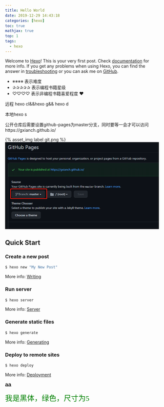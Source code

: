 ```yaml
---
title: Hello World
date: 2019-12-29 14:43:18
categories: [hexo]
toc: true
mathjax: true
top: 1
tags:
  - hexo
---
```

Welcome to [Hexo](https://hexo.io/)! This is your very first post. Check [documentation](https://hexo.io/docs/) for more info. If you get any problems when using Hexo, you can find the answer in [troubleshooting](https://hexo.io/docs/troubleshooting.html) or you can ask me on [GitHub](https://github.com/hexojs/hexo/issues).

  - ※※※※  表示难度
  - ✰✰✰✰✰  表示编程书籍星级
  - ♡♡♡♡   表示非编程书籍喜爱程度 ❤

远程 hexo cl&&hexo g&& hexo d

本地hexo s

公开仓库后需要设置github-pages为master分支，同时要等一会才可以访问https://gxianch.github.io/

{% asset_img label git.png %}
![](Hello-World/git.png)

<!-- more -->



## Quick Start

### Create a new post

``` bash
$ hexo new "My New Post"
```

More info: [Writing](https://hexo.io/docs/writing.html)

### Run server

``` bash
$ hexo server
```

More info: [Server](https://hexo.io/docs/server.html)

### Generate static files

``` bash
$ hexo generate
```

More info: [Generating](https://hexo.io/docs/generating.html)

### Deploy to remote sites

``` bash
$ hexo deploy
```

More info: [Deployment](https://hexo.io/docs/one-command-deployment.html)

<font face="Arial" size=4>**aa**</font>

<font face="黑体" color=green size=5>我是黑体，绿色，尺寸为5</font>
